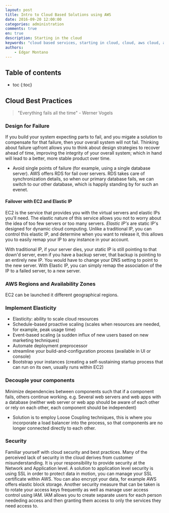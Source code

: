 ```yaml
---
layout: post
title: Intro to Cloud Based Solutions using AWS
date: 2016-09-20 12:00:00
categories: administration
comments: true
en: true
description: Starting in the cloud
keywords: "cloud based services, starting in cloud, cloud, aws cloud, amazon web services, amazonwebservices, amazon, amazon cloud, ec2, redshift, amazon machine image, ami, elastic load balancing, elb, intro to cloud, cloud tutorial, aws tutorial"
authors:
    - Edgar Montano
---
```


## Table of contents

* toc
{:toc}


## Cloud Best Practices
> "Everything fails all the time" - Werner Vogels

###  Design for Failure
If you build your system expecting parts to fail, and you migate a solution to compensate for that failure, then your overall system will not fail. Thinking about failure upfront allows you to think about design strategies to recover ahead of time, improving the integrity of your overall system; which in hand will lead to a better, more stable product over time.

* Avoid single points of failure (for example, using a single database server). AWS offers RDS for fail over servers. RDS takes care of synchronization details, so when our primary database fails, we can switch to our other database, which is happily standing by for such an evenet.

#### Failover with EC2 and Elastic IP
EC2 is the service that provides you with the virtual servers and elastic IPs you'll need. The elastic nature of this service allows you not to worry about the idea of too few servers or too many servers. _Elastic IP's_ are static IP's designed for dynamic cloud computing. Unlike a traditional IP, you can control this elastic IP, and determine when you want to release it, this allows you to easily remap your IP to any instance in your account.

With traditional IP, if your server dies, your static IP is still pointing to that down'd server, even if you have a backup server, that backup is pointing to an entirely new IP. You would have to change your DNS setting to point to the new server. With Elastic IP, you can simply remap the association of the IP to a failed server, to a new server.

### AWS Regions and Availability Zones
EC2 can be launched it different geographical regions. 


### Implement Elasticity
* Elasticity: ability to scale cloud resources
* Schedule-based proactive scaling (scales when resources are needed, for example, peak usage time)
* Event-based scaling (a sudden influx of new users based on new marketing techniques)
* Automate deployment preprocessor
* streamline your build-and-configuration process (available in UI or console)
* Bootstrap your instances (creating a self-sustaining startup process that can run on its own, usually runs within EC2)

### Decouple your components
Minimize dependencies between components such that if a component fails, others continue working. e.g. Several web servers and web apps with a database (neither web server or web app should be aware of each other or rely on each  other, each component should be independent)
* Solution is to employ Loose Coupling techniques, this is where you incorporate a load balancer into the process, so that components are no longer connected directly to each other.

### Security
Familiar yourself with cloud security and best practices. Many of the perceived lack of security in the cloud derives from customer misunderstanding. It is your responsibility to provide security at the Network and Application level.  A solution to application level security is using SSL in order to protect data in motion, you can manage your SSL certificate within AWS. You can also encrypt your data, for example AWS offers elastic block storage. Another security measure that can be taken is to rotate your access keys frequently as well as manage user access control using IAM. IAM allows you to create separate users for each person neededing access and then granting them access to only the services they need access to.

